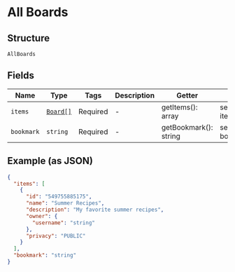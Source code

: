 
# All Boards

## Structure

`AllBoards`

## Fields

| Name | Type | Tags | Description | Getter | Setter |
|  --- | --- | --- | --- | --- | --- |
| `items` | [`Board[]`](../../doc/models/board.md) | Required | - | getItems(): array | setItems(array items): void |
| `bookmark` | `string` | Required | - | getBookmark(): string | setBookmark(string bookmark): void |

## Example (as JSON)

```json
{
  "items": [
    {
      "id": "549755885175",
      "name": "Summer Recipes",
      "description": "My favorite summer recipes",
      "owner": {
        "username": "string"
      },
      "privacy": "PUBLIC"
    }
  ],
  "bookmark": "string"
}
```

